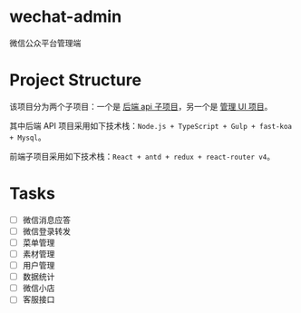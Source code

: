 # wechat-admin

微信公众平台管理端

# Project Structure

该项目分为两个子项目：一个是 [后端 api 子项目](packages/backend-pai)，另一个是 [管理 UI 项目](packages/frontend-web)。

其中后端 API 项目采用如下技术栈：`Node.js + TypeScript + Gulp + fast-koa + Mysql`。

前端子项目采用如下技术栈：`React + antd + redux + react-router v4`。

# Tasks

* [ ] 微信消息应答
* [ ] 微信登录转发
* [ ] 菜单管理
* [ ] 素材管理
* [ ] 用户管理
* [ ] 数据统计
* [ ] 微信小店
* [ ] 客服接口
